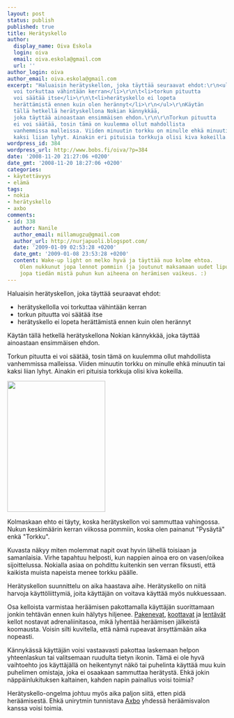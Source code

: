 ```yaml
---
layout: post
status: publish
published: true
title: Herätyskello
author:
  display_name: Oiva Eskola
  login: oiva
  email: oiva.eskola@gmail.com
  url: ''
author_login: oiva
author_email: oiva.eskola@gmail.com
excerpt: "Haluaisin herätyskellon, joka täyttää seuraavat ehdot:\r\n<ul>\r\n\t<li>herätyskellolla
  voi torkuttaa vähintään kerran</li>\r\n\t<li>torkun pituutta
  voi säätää itse</li>\r\n\t<li>herätyskello ei lopeta
  herättämistä ennen kuin olen herännyt</li>\r\n</ul>\r\nKäytän
  tällä hetkellä herätyskellona Nokian kännykkää,
  joka täyttää ainoastaan ensimmäisen ehdon.\r\n\r\nTorkun pituutta
  ei voi säätää, tosin tämä on kuulemma ollut mahdollista
  vanhemmissa malleissa. Viiden minuutin torkku on minulle ehkä minuutin tai
  kaksi liian lyhyt. Ainakin eri pituisia torkkuja olisi kiva kokeilla."
wordpress_id: 384
wordpress_url: http://www.bobs.fi/oiva/?p=384
date: '2008-11-20 21:27:06 +0200'
date_gmt: '2008-11-20 18:27:06 +0200'
categories:
- käytettävyys
- elämä
tags:
- nokia
- herätyskello
- axbo
comments:
- id: 338
  author: Nanile
  author_email: millamugzu@gmail.com
  author_url: http://nurjapuoli.blogspot.com/
  date: '2009-01-09 02:53:28 +0200'
  date_gmt: '2009-01-08 23:53:28 +0200'
  content: Wake-up light on melko hyvä ja täyttää nuo kolme ehtoa.
    Olen nukkunut jopa lennot pommiin (ja joutunut maksamaan uudet liput), joten mahdollisesti
    jopa tiedän mistä puhun kun aiheena on herämisen vaikeus. :)
---
```

<p>Haluaisin herätyskellon, joka täyttää seuraavat ehdot:</p>
<ul>
<li>herätyskellolla voi torkuttaa vähintään kerran</li>
<li>torkun pituutta voi säätää itse</li>
<li>herätyskello ei lopeta herättämistä ennen kuin olen herännyt</li>
</ul>
<p>Käytän tällä hetkellä herätyskellona Nokian kännykkää, joka täyttää ainoastaan ensimmäisen ehdon.</p>
<p>Torkun pituutta ei voi säätää, tosin tämä on kuulemma ollut mahdollista vanhemmissa malleissa. Viiden minuutin torkku on minulle ehkä minuutin tai kaksi liian lyhyt. Ainakin eri pituisia torkkuja olisi kiva kokeilla.<a id="more"></a><a id="more-384"></a></p>
<p><a href="{{ site.baseurl }}/images/2008/11/dsc_0031-2.jpg"><img class="alignleft size-medium wp-image-385" title="Nokia E51 herätyskello" src="{{ site.baseurl }}/images/2008/11/dsc_0031-2-225x300.jpg" alt="" width="225" height="300" /></a></p>
<p>Kolmaskaan ehto ei täyty, koska herätyskellon voi sammuttaa vahingossa. Nukun keskimäärin kerran viikossa pommiin, koska olen painanut "Pysäytä" enkä "Torkku".</p>
<p>Kuvasta näkyy miten molemmat napit ovat hyvin lähellä toisiaan ja samanlaisia. Virhe tapahtuu helposti, kun nappien ainoa ero on vasen/oikea sijoittelussa. Nokialla asiaa on pohdittu kuitenkin sen verran fiksusti, että kaikista muista napeista menee torkku päälle.</p>
<p>Herätyskellon suunnittelu on aika haastava aihe. Herätyskello on niitä harvoja käyttöliittymiä, joita käyttäjän on voitava käyttää myös nukkuessaan.</p>
<p>Osa kelloista varmistaa heräämisen pakottamalla käyttäjän suorittamaan jonkin tehtävän ennen kuin hälytys hiljenee. <a title="Mulletoi.com: pakeneva herätyskello" href="http://www.mulletoi.com/PublishedService?pageID=9&amp;itemcode=2655">Pakenevat</a>, <a title="Gizmodo: Puzzle alarm clock" href="http://gizmodo.com/gadgets/gadgets/puzzle-alarm-clock-presents-mild-challenge-wakes-you-up-157999.php">koottavat</a> ja <a title="ThinkGeek: Flying Alarm Clock" href="http://www.thinkgeek.com/homeoffice/lights/9171/">lentävät</a> kellot nostavat adrenaliinitasoa, mikä lyhentää heräämisen jälkeistä koomausta. Voisin silti kuvitella, että nämä rupeavat ärsyttämään aika nopeasti.</p>
<p>Kännykässä käyttäjän voisi vastaavasti pakottaa laskemaan helpon yhteenlaskun tai valitsemaan ruudulta tietyn ikonin. Tämä ei ole hyvä vaihtoehto jos käyttäjällä on heikentynyt näkö tai puhelinta käyttää muu kuin puhelimen omistaja, joka ei osaakaan sammuttaa herätystä. Ehkä jokin näppäinlukituksen kaltainen, kahden napin painallus voisi toimia?</p>
<p>Herätyskello-ongelma johtuu myös aika paljon siitä, etten pidä heräämisestä. Ehkä unirytmin tunnistava <a title="Pinseri: Axbo - unirytmin tunnistava herätyskello" href="http://www.pinseri.com/2008/04/27/axbo-unirytmin-huomioiva-heratyskello/">Axbo</a> yhdessä heräämisvalon kanssa voisi toimia.</p>
